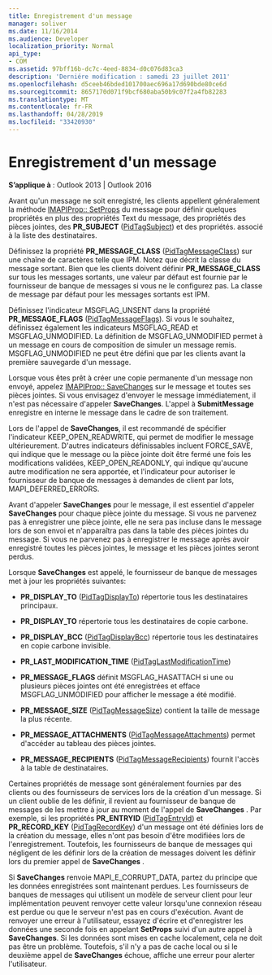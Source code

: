 ```yaml
---
title: Enregistrement d'un message
manager: soliver
ms.date: 11/16/2014
ms.audience: Developer
localization_priority: Normal
api_type:
- COM
ms.assetid: 97bff16b-dc7c-4eed-8834-d0c076d83ca3
description: 'Derniére modification : samedi 23 juillet 2011'
ms.openlocfilehash: d5ceeb46bded101700aec696a17d690bde80ce6d
ms.sourcegitcommit: 8657170d071f9bcf680aba50b9c07f2a4fb82283
ms.translationtype: MT
ms.contentlocale: fr-FR
ms.lasthandoff: 04/28/2019
ms.locfileid: "33420930"
---
```

# <a name="saving-a-message"></a>Enregistrement d'un message

  
  
**S’applique à** : Outlook 2013 | Outlook 2016 
  
Avant qu'un message ne soit enregistré, les clients appellent généralement la méthode [IMAPIProp:: SetProps](imapiprop-setprops.md) du message pour définir quelques propriétés en plus des propriétés Text du message, des propriétés des pièces jointes, des **PR_SUBJECT** ([PidTagSubject](pidtagsubject-canonical-property.md)) et des propriétés. associé à la liste des destinataires.
  
Définissez la propriété **PR_MESSAGE_CLASS** ([PidTagMessageClass](pidtagmessageclass-canonical-property.md)) sur une chaîne de caractères telle que IPM. Notez que décrit la classe du message sortant. Bien que les clients doivent définir **PR_MESSAGE_CLASS** sur tous les messages sortants, une valeur par défaut est fournie par le fournisseur de banque de messages si vous ne le configurez pas. La classe de message par défaut pour les messages sortants est IPM. 
  
Définissez l'indicateur MSGFLAG_UNSENT dans la propriété **PR_MESSAGE_FLAGS** ([PidTagMessageFlags](pidtagmessageflags-canonical-property.md)). Si vous le souhaitez, définissez également les indicateurs MSGFLAG_READ et MSGFLAG_UNMODIFIED. La définition de MSGFLAG_UNMODIFIED permet à un message en cours de composition de simuler un message remis. MSGFLAG_UNMODIFIED ne peut être défini que par les clients avant la première sauvegarde d'un message. 
  
Lorsque vous êtes prêt à créer une copie permanente d'un message non envoyé, appelez [IMAPIProp:: SaveChanges](imapiprop-savechanges.md) sur le message et toutes ses pièces jointes. Si vous envisagez d'envoyer le message immédiatement, il n'est pas nécessaire d'appeler **SaveChanges**. L'appel à **SubmitMessage** enregistre en interne le message dans le cadre de son traitement. 
  
Lors de l'appel de **SaveChanges**, il est recommandé de spécifier l'indicateur KEEP_OPEN_READWRITE, qui permet de modifier le message ultérieurement. D'autres indicateurs définissables incluent FORCE_SAVE, qui indique que le message ou la pièce jointe doit être fermé une fois les modifications validées, KEEP_OPEN_READONLY, qui indique qu'aucune autre modification ne sera apportée, et l'indicateur pour autoriser le fournisseur de banque de messages à demandes de client par lots, MAPI_DEFERRED_ERRORS.
  
Avant d'appeler **SaveChanges** pour le message, il est essentiel d'appeler **SaveChanges** pour chaque pièce jointe du message. Si vous ne parvenez pas à enregistrer une pièce jointe, elle ne sera pas incluse dans le message lors de son envoi et n'apparaîtra pas dans la table des pièces jointes du message. Si vous ne parvenez pas à enregistrer le message après avoir enregistré toutes les pièces jointes, le message et les pièces jointes seront perdus. 
  
Lorsque **SaveChanges** est appelé, le fournisseur de banque de messages met à jour les propriétés suivantes: 
  
- **PR_DISPLAY_TO** ([PidTagDisplayTo](pidtagdisplayto-canonical-property.md)) répertorie tous les destinataires principaux.
    
- **PR_DISPLAY_TO** répertorie tous les destinataires de copie carbone. 
    
- **PR_DISPLAY_BCC** ([PidTagDisplayBcc](pidtagdisplaybcc-canonical-property.md)) répertorie tous les destinataires en copie carbone invisible.
    
- **PR_LAST_MODIFICATION_TIME** ([PidTagLastModificationTime](pidtaglastmodificationtime-canonical-property.md))
    
- **PR_MESSAGE_FLAGS** définit MSGFLAG_HASATTACH si une ou plusieurs pièces jointes ont été enregistrées et efface MSGFLAG_UNMODIFIED pour afficher le message a été modifié. 
    
- **PR_MESSAGE_SIZE** ([PidTagMessageSize](pidtagmessagesize-canonical-property.md)) contient la taille de message la plus récente.
    
- **PR_MESSAGE_ATTACHMENTS** ([PidTagMessageAttachments](pidtagmessageattachments-canonical-property.md)) permet d'accéder au tableau des pièces jointes.
    
- **PR_MESSAGE_RECIPIENTS** ([PidTagMessageRecipients](pidtagmessagerecipients-canonical-property.md)) fournit l'accès à la table de destinataires.
    
Certaines propriétés de message sont généralement fournies par des clients ou des fournisseurs de services lors de la création d'un message. Si un client oublie de les définir, il revient au fournisseur de banque de messages de les mettre à jour au moment de l'appel de **SaveChanges** . Par exemple, si les propriétés **PR_ENTRYID** ([PidTagEntryId](pidtagentryid-canonical-property.md)) et **PR_RECORD_KEY** ([PidTagRecordKey](pidtagrecordkey-canonical-property.md)) d'un message ont été définies lors de la création du message, elles n'ont pas besoin d'être modifiées lors de l'enregistrement. Toutefois, les fournisseurs de banque de messages qui négligent de les définir lors de la création de messages doivent les définir lors du premier appel de **SaveChanges** . 
  
Si **SaveChanges** renvoie MAPI_E_CORRUPT_DATA, partez du principe que les données enregistrées sont maintenant perdues. Les fournisseurs de banques de messages qui utilisent un modèle de serveur client pour leur implémentation peuvent renvoyer cette valeur lorsqu'une connexion réseau est perdue ou que le serveur n'est pas en cours d'exécution. Avant de renvoyer une erreur à l'utilisateur, essayez d'écrire et d'enregistrer les données une seconde fois en appelant **SetProps** suivi d'un autre appel à **SaveChanges**. Si les données sont mises en cache localement, cela ne doit pas être un problème. Toutefois, s'il n'y a pas de cache local ou si le deuxième appel de **SaveChanges** échoue, affiche une erreur pour alerter l'utilisateur. 
  

